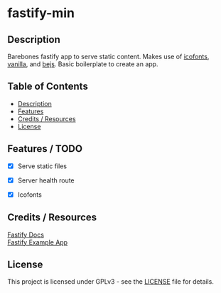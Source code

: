 # fastify-min

## Description
Barebones fastify app to serve static content. Makes use of [icofonts](https://myrepos.xyz/Randy-Jordan/icofonts), [vanilla](https://myrepos.xyz/Randy-Jordan/vanilla), and [bejs](https://myrepos.xyz/Randy-Jordan/bejs). Basic boilerplate to create an app.

## Table of Contents

- [Description](#description)
- [Features](#features) 
- [Credits / Resources](#credits--resources)
- [License](#license)

## Features / TODO

- [x] Serve static files
- [x] Server health route
- [x] Icofonts


## Credits / Resources
[Fastify Docs](https://fastify.dev/docs/latest/Guides/Getting-Started/)<br>
[Fastify Example App](https://github.com/delvedor/fastify-example)<br>
## License
This project is licensed under GPLv3 - see the [LICENSE](LICENSE) file for details.
